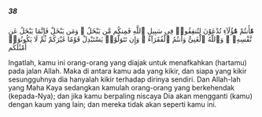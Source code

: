 ##### 38

<span class="ayah">هَٰٓأَنتُمْ هَٰٓؤُلَآءِ تُدْعَوْنَ لِتُنفِقُوا۟ فِى سَبِيلِ ٱللَّهِ فَمِنكُم مَّن يَبْخَلُ ۖ وَمَن يَبْخَلْ فَإِنَّمَا يَبْخَلُ عَن نَّفْسِهِۦ ۚ وَٱللَّهُ ٱلْغَنِىُّ وَأَنتُمُ ٱلْفُقَرَآءُ ۚ وَإِن تَتَوَلَّوْا۟ يَسْتَبْدِلْ قَوْمًا غَيْرَكُمْ ثُمَّ لَا يَكُونُوٓا۟ أَمْثَٰلَكُم</span>

<span class="ayah_translation">Ingatlah, kamu ini orang-orang yang diajak untuk menafkahkan (hartamu) pada jalan Allah. Maka di antara kamu ada yang kikir, dan siapa yang kikir sesungguhnya dia hanyalah kikir terhadap dirinya sendiri. Dan Allah-lah yang Maha Kaya sedangkan kamulah orang-orang yang berkehendak (kepada-Nya); dan jika kamu berpaling niscaya Dia akan mengganti (kamu) dengan kaum yang lain; dan mereka tidak akan seperti kamu ini.</span>

